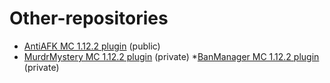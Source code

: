 # Other-repositories
* <a href="https://github.com/MrDzik/AntiAFK">AntiAFK MC 1.12.2 plugin</a> (public)
* <a href="https://github.com/MrDzik/MurderMystery">MurdrMystery MC 1.12.2 plugin</a> (private)
*<a href="https://github.com/Dawid-Czyzewski/BanManagerPlugin">BanManager MC 1.12.2 plugin</a> (private)
